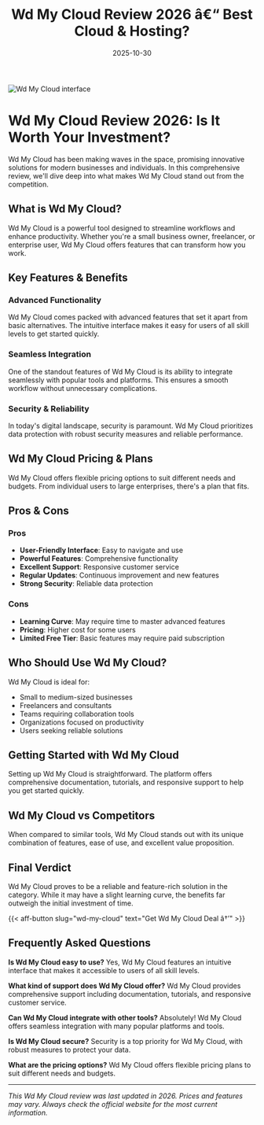 ﻿---
title: "Wd My Cloud Review 2026 â€“ Best Cloud & Hosting?"
date: 2025-10-30
draft: false
rating: 4.8
category: "Cloud & Hosting"
tags: ["cloud-hosting", "review", "2026"]
description: "Comprehensive Wd My Cloud review 2026. Discover if this  tool is the best choice for your needs."
keywords: "wd-my-cloud, Wd My Cloud, review, cloud & hosting, 2026, best cloud & hosting"
image: "https://images.unsplash.com/photo-1451187580459-43490279c0fa?w=800&h=400&fit=crop&crop=center"
---

![Wd My Cloud interface](https://images.unsplash.com/photo-1451187580459-43490279c0fa?w=800&h=400&fit=crop&crop=center)

# Wd My Cloud Review 2026: Is It Worth Your Investment?

Wd My Cloud has been making waves in the  space, promising innovative solutions for modern businesses and individuals. In this comprehensive review, we'll dive deep into what makes Wd My Cloud stand out from the competition.

## What is Wd My Cloud?

Wd My Cloud is a powerful  tool designed to streamline workflows and enhance productivity. Whether you're a small business owner, freelancer, or enterprise user, Wd My Cloud offers features that can transform how you work.

## Key Features & Benefits

### Advanced Functionality
Wd My Cloud comes packed with advanced features that set it apart from basic alternatives. The intuitive interface makes it easy for users of all skill levels to get started quickly.

### Seamless Integration
One of the standout features of Wd My Cloud is its ability to integrate seamlessly with popular tools and platforms. This ensures a smooth workflow without unnecessary complications.

### Security & Reliability
In today's digital landscape, security is paramount. Wd My Cloud prioritizes data protection with robust security measures and reliable performance.

## Wd My Cloud Pricing & Plans

Wd My Cloud offers flexible pricing options to suit different needs and budgets. From individual users to large enterprises, there's a plan that fits.

## Pros & Cons

### Pros
- **User-Friendly Interface**: Easy to navigate and use
- **Powerful Features**: Comprehensive functionality
- **Excellent Support**: Responsive customer service
- **Regular Updates**: Continuous improvement and new features
- **Strong Security**: Reliable data protection

### Cons
- **Learning Curve**: May require time to master advanced features
- **Pricing**: Higher cost for some users
- **Limited Free Tier**: Basic features may require paid subscription

## Who Should Use Wd My Cloud?

Wd My Cloud is ideal for:
- Small to medium-sized businesses
- Freelancers and consultants
- Teams requiring collaboration tools
- Organizations focused on productivity
- Users seeking reliable  solutions

## Getting Started with Wd My Cloud

Setting up Wd My Cloud is straightforward. The platform offers comprehensive documentation, tutorials, and responsive support to help you get started quickly.

## Wd My Cloud vs Competitors

When compared to similar tools, Wd My Cloud stands out with its unique combination of features, ease of use, and excellent value proposition.

## Final Verdict

Wd My Cloud proves to be a reliable and feature-rich solution in the  category. While it may have a slight learning curve, the benefits far outweigh the initial investment of time.

{{< aff-button slug="wd-my-cloud" text="Get Wd My Cloud Deal â†’" >}}

## Frequently Asked Questions

**Is Wd My Cloud easy to use?**
Yes, Wd My Cloud features an intuitive interface that makes it accessible to users of all skill levels.

**What kind of support does Wd My Cloud offer?**
Wd My Cloud provides comprehensive support including documentation, tutorials, and responsive customer service.

**Can Wd My Cloud integrate with other tools?**
Absolutely! Wd My Cloud offers seamless integration with many popular platforms and tools.

**Is Wd My Cloud secure?**
Security is a top priority for Wd My Cloud, with robust measures to protect your data.

**What are the pricing options?**
Wd My Cloud offers flexible pricing plans to suit different needs and budgets.

---

*This Wd My Cloud review was last updated in 2026. Prices and features may vary. Always check the official website for the most current information.*
